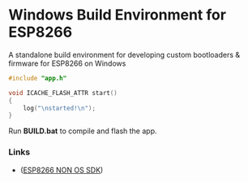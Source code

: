 # Windows Build Environment for ESP8266

A standalone build environment for developing custom bootloaders & firmware for ESP8266 on Windows 

```c
#include "app.h"

void ICACHE_FLASH_ATTR start()
{
    log("\nstarted!\n");
}
```

Run **BUILD.bat** to compile and flash the app.

### Links

- ([ESP8266 NON OS SDK](https://github.com/espressif/ESP8266_NONOS_SDK))
